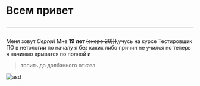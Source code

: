# Всем привет <hr>
Меня зовут _Сергей_ 
Мне **19 лет**
~~(скоро 20)))~~,учусь на курсе Тестировщик ПО в  нетологии 
по началу я без каких либо причин не учился но теперь я начинаю врыватся по полной и 
> топить до долбанного отказа

![asd](https://sun9-68.userapi.com/impg/X8-Mbjx5UjDHwieFJR1m_2aQesUjHWtp_PVe_A/y2LlEww9HpI.jpg?size=1280x720&quality=96&sign=66b89a3ddd302ec6e7798f0fdcb9187c&c_uniq_tag=6RP20TJ_sbLiAJx8OmfxROe7U57MdJIILJ1LUQfofWs&type=album)
